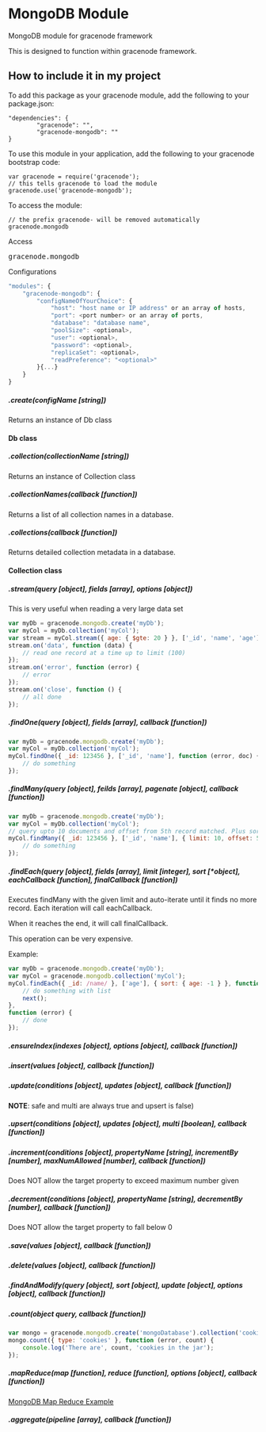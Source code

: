 # MongoDB Module

MongoDB module for gracenode framework

This is designed to function within gracenode framework.

## How to include it in my project

To add this package as your gracenode module, add the following to your package.json:

```
"dependencies": {
        "gracenode": "",
        "gracenode-mongodb": ""
}
```

To use this module in your application, add the following to your gracenode bootstrap code:

```
var gracenode = require('gracenode');
// this tells gracenode to load the module
gracenode.use('gracenode-mongodb');
```

To access the module:

```
// the prefix gracenode- will be removed automatically
gracenode.mongodb
```


Access
<pre>
gracenode.mongodb
</pre>

Configurations
```javascript
"modules": {
	"gracenode-mongodb": {
		"configNameOfYourChoice": {
			"host": "host name or IP address" or an array of hosts,
			"port": <port number> or an array of ports,
			"database": "database name",
			"poolSize": <optional>,
			"user": <optional>,
			"password": <optional>,
			"replicaSet": <optional>,
			"readPreference": "<optional>"
		}{...}
	}
}
```

##### .create(configName [string])

Returns an instance of Db class

#### Db class

##### .collection(collectionName [string])

Returns an instance of Collection class

##### .collectionNames(callback [function])

Returns a list of all collection names in a database.

##### .collections(callback [function])

Returns detailed collection metadata in a database.

#### Collection class

##### .stream(query [object], fields [array], options [object])

This is very useful when reading a very large data set

```javascript
var myDb = gracenode.mongodb.create('myDb');
var myCol = myDb.collection('myCol');
var stream = myCol.stream({ age: { $gte: 20 } }, ['_id', 'name', 'age'], { limit: 100 });
stream.on('data', function (data) {
	// read one record at a time up to limit (100)
});
stream.on('error', function (error) {
	// error
});
stream.on('close', function () {
	// all done
});
```

##### .findOne(query [object], fields [array], callback [function])

```javascript
var myDb = gracenode.mongodb.create('myDb');
var myCol = myDb.collection('myCol');
myCol.findOne({ _id: 123456 }, ['_id', 'name'], function (error, doc) {
	// do something
});
```

##### .findMany(query [object], feilds [array], pagenate [object], callback [function])

```javascript
var myDb = gracenode.mongodb.create('myDb');
var myCol = myDb.collection('myCol');
// query upto 10 documents and offset from 5th record matched. Plus sort the records by 'age'
myCol.findMany({ _id: 123456 }, ['_id', 'name'], { limit: 10, offset: 5, sort: { age: -1 } }, function (error, doc) {
	// do something
});
```

##### .findEach(query [object], fields [array], limit [integer], sort [*object], eachCallback [function], finalCallback [function])

Executes findMany with the given limit and auto-iterate until it finds no more record. Each iteration will call eachCallback.

When it reaches the end, it will call finalCallback.

This operation can be very expensive.

Example:

```javascript
var myDb = gracenode.mongodb.create('myDb');
var myCol = gracenode.mongodb.collection('myCol');
myCol.findEach({ _id: /name/ }, ['age'], { sort: { age: -1 } }, function (list, next) {
	// do something with list
	next();
},
function (error) {
	// done
});
```

##### .ensureIndex(indexes [object], options [object], callback [function])

##### .insert(values [object], callback [function])

##### .update(conditions [object], updates [object], callback [function])

**NOTE**: safe and multi are always true and upsert is false)

##### .upsert(conditions [object], updates [object], multi [boolean], callback [function])

##### .increment(conditions [object], propertyName [string], incrementBy [number], maxNumAllowed [number], callback [function])

Does NOT allow the target property to exceed maximum number given

##### .decrement(conditions [object], propertyName [string], decrementBy [number], callback [function])

Does NOT allow the target property to fall below 0

##### .save(values [object], callback [function])

##### .delete(values [object], callback [function])

##### .findAndModify(query [object], sort [object], update [object], options [object], callback [function])

##### .count(object query, callback [function])

```javascript
var mongo = gracenode.mongodb.create('mongoDatabase').collection('cookieJar');
mongo.count({ type: 'cookies' }, function (error, count) {
	console.log('There are', count, 'cookies in the jar');
});
```

##### .mapReduce(map [function], reduce [function], options [object], callback [function])

<a href="http://docs.mongodb.org/manual/tutorial/map-reduce-examples/">MongoDB Map Reduce Example</a>

##### .aggregate(pipeline [array], callback [function])
